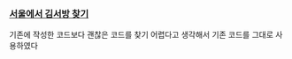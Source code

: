 ### [서울에서 김서방 찾기](https://school.programmers.co.kr/learn/courses/30/lessons/12919) 

기존에 작성한 코드보다 괜찮은 코드를 찾기 어렵다고 생각해서 기존 코드를 그대로 사용하였다